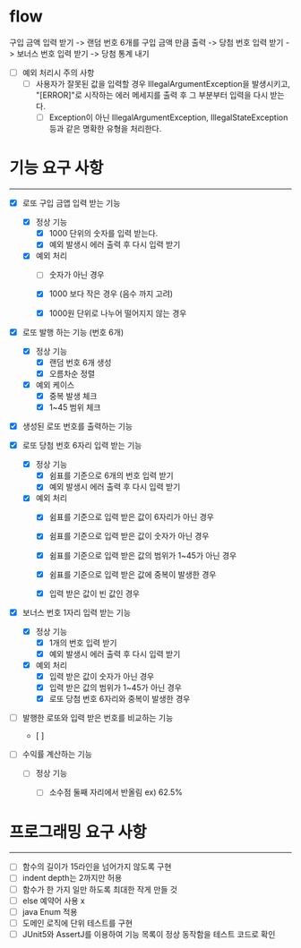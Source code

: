 # flow

구입 금액 입력 받기 -> 랜덤 번호 6개를 구입 금액 만큼 출력 -> 당첨 번호 입력 받기 -> 보너스 번호 입력 받기
-> 당첨 통계 내기

- [ ] 예외 처리시 주의 사항
    - [ ] 사용자가 잘못된 값을 입력할 경우 IllegalArgumentException을 발생시키고,
      "[ERROR]"로 시작하는 에러 메세지를 출력 후 그 부분부터 입력을 다시 받는다.
        - [ ] Exception이 아닌 IllegalArgumentException, IllegalStateException 등과 같은 명확한 유형을 처리한다.

# 기능 요구 사항

----

- [x] 로또 구입 금앱 입력 받는 기능
    - [x] 정상 기능
        - [x] 1000 단위의 숫자를 입력 받는다.
        - [x] 예외 발생시 에러 출력 후 다시 입력 받기
    - [x] 예외 처리
        - [ ] 숫자가 아닌 경우
        - [x] 1000 보다 작은 경우 (음수 까지 고려)
        - [x] 1000원 단위로 나누어 떨어지지 않는 경우


- [x] 로또 발행 하는 기능 (번호 6개)
    - [x] 정상 기능
        - [x] 랜덤 번호 6개 생성
        - [x] 오름차순 정렬
    - [x] 예외 케이스
        - [x] 중복 발생 체크
        - [x] 1~45 범위 체크

- [x] 생성된 로또 번호를 출력하는 기능

- [x] 로또 당첨 번호 6자리 입력 받는 기능
    - [x] 정상 기능
        - [x] 쉼표를 기준으로 6개의 번호 입력 받기
        - [x] 예외 발생시 에러 출력 후 다시 입력 받기
    - [x] 예외 처리
        - [x] 쉼표를 기준으로 입력 받은 값이 6자리가 아닌 경우
        - [x] 쉼표를 기준으로 입력 받은 값이 숫자가 아닌 경우
        - [x] 쉼표를 기준으로 입력 받은 값의 범위가 1~45가 아닌 경우
        - [x] 쉼표를 기준으로 입력 받은 값에 중복이 발생한 경우
        - [x] 입력 받은 값이 빈 값인 경우


- [x] 보너스 번호 1자리 입력 받는 기능
    - [x] 정상 기능
        - [x] 1개의 번호 입력 받기
        - [x] 예외 발생시 에러 출력 후 다시 입력 받기
    - [x] 예외 처리
        - [x] 입력 받은 값이 숫자가 아닌 경우
        - [x] 입력 받은 값의 범위가 1~45가 아닌 경우
        - [x] 로또 당첨 번호 6자리와 중복이 발생한 경우

- [ ] 발행한 로또와 입력 받은 번호를 비교하는 기능
    - [ ]


- [ ] 수익률 계산하는 기능
    - [ ] 정상 기능
        - [ ] 소수점 둘째 자리에서 반올림 ex) 62.5%


# 프로그래밍 요구 사항

---

- [ ] 함수의 길이가 15라인을 넘어가지 않도록 구현
- [ ] indent depth는 2까지만 허용
- [ ] 함수가 한 가지 일만 하도록 최대한 작게 만들 것
- [ ] else 예약어 사용 x
- [ ] java Enum 적용
- [ ] 도메인 로직에 단위 테스트를 구현
- [ ] JUnit5와 AssertJ를 이용하여 기능 목록이 정상 동작함을 테스트 코드로 확인
